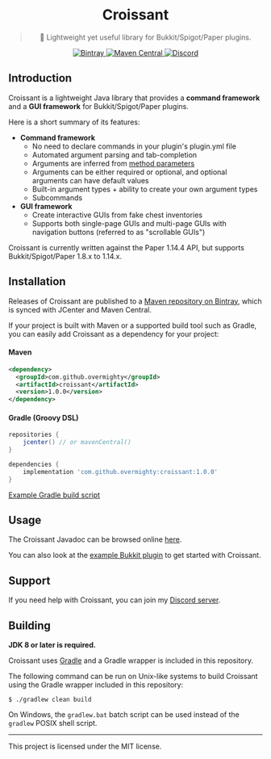 <div align="center">
    <h1>Croissant</h1>
    <blockquote>
        <p>🥐 Lightweight yet useful library for Bukkit/Spigot/Paper plugins.</p>
    </blockquote>
    <p>
        <a href="https://bintray.com/overmighty/maven/croissant">
            <img alt="Bintray" src="https://img.shields.io/bintray/v/overmighty/maven/croissant">
        </a>
        <a href="https://search.maven.org/artifact/com.github.overmighty/croissant">
            <img alt="Maven Central" src="https://img.shields.io/maven-central/v/com.github.overmighty/croissant">
        </a>
        <a href="https://discord.gg/u2UcCnY">
            <img alt="Discord" src="https://discordapp.com/api/guilds/526906946209447939/embed.png">
        </a>
    </p>
</div>

## Introduction

Croissant is a lightweight Java library that provides a **command framework**
and a **GUI framework** for Bukkit/Spigot/Paper plugins.

Here is a short summary of its features:

- **Command framework**
    - No need to declare commands in your plugin's plugin.yml file
    - Automated argument parsing and tab-completion
    - Arguments are inferred from
    [method parameters](src/main/java/com/github/overmighty/croissant/command/CommandExecutor.java)
    - Arguments can be either required or optional, and optional arguments can
    have default values
    - Built-in argument types + ability to create your own argument types
    - Subcommands
- **GUI framework**
    - Create interactive GUIs from fake chest inventories
    - Supports both single-page GUIs and multi-page GUIs with navigation buttons
    (referred to as "scrollable GUIs")

Croissant is currently written against the Paper 1.14.4 API, but supports
Bukkit/Spigot/Paper 1.8.x to 1.14.x.

## Installation

Releases of Croissant are published to a
[Maven repository on Bintray](https://bintray.com/overmighty/maven/croissant),
which is synced with JCenter and Maven Central.

If your project is built with Maven or a supported build tool such as Gradle,
you can easily add Croissant as a dependency for your project:

#### Maven

```xml
<dependency>
  <groupId>com.github.overmighty</groupId>
  <artifactId>croissant</artifactId>
  <version>1.0.0</version>
</dependency>
```

#### Gradle (Groovy DSL)

```gradle
repositories {
    jcenter() // or mavenCentral()
}

dependencies {
    implementation 'com.github.overmighty:croissant:1.0.0'
}
```

[Example Gradle build script](https://github.com/OverMighty/croissant-example/blob/master/build.gradle)

## Usage

The Croissant Javadoc can be browsed online [here](https://javadoc.io/doc/com.github.overmighty/croissant).

You can also look at the [example Bukkit plugin](https://github.com/OverMighty/croissant-example)
to get started with Croissant.

## Support

If you need help with Croissant, you can join my [Discord server](https://discord.gg/u2UcCnY).

## Building

**JDK 8 or later is required.**

Croissant uses [Gradle](https://gradle.org/) and a Gradle wrapper is included in
this repository.

The following command can be run on Unix-like systems to build Croissant using
the Gradle wrapper included in this repository:

```
$ ./gradlew clean build
```

On Windows, the `gradlew.bat` batch script can be used instead of the `gradlew`
POSIX shell script.

---

This project is licensed under the MIT license.
